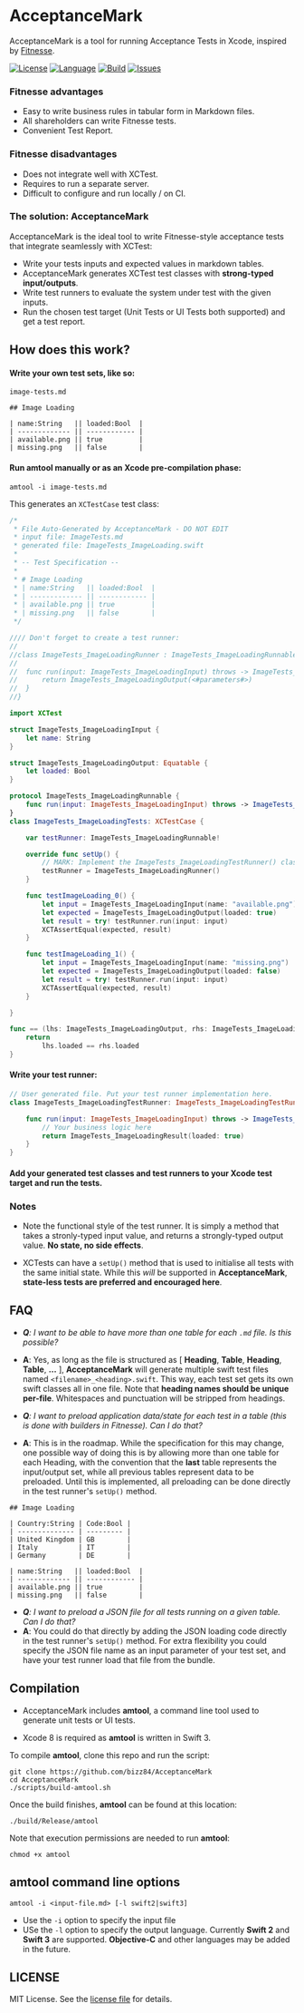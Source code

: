 # AcceptanceMark

AcceptanceMark is a tool for running Acceptance Tests in Xcode, inspired by [Fitnesse](http://fitnesse.org/).

[![License](https://img.shields.io/badge/license-MIT-blue.svg?style=flat)](http://mit-license.org)
[![Language](http://img.shields.io/badge/language-swift-orange.svg?style=flat)](https://developer.apple.com/swift)
[![Build](https://img.shields.io/travis/bizz84/AcceptanceMark.svg?style=flat)](https://travis-ci.org/bizz84/AcceptanceMark)
[![Issues](https://img.shields.io/github/issues/bizz84/AcceptanceMark.svg?style=flat)](https://github.com/bizz84/AcceptanceMark/issues)

### Fitnesse advantages

* Easy to write business rules in tabular form in Markdown files.
* All shareholders can write Fitnesse tests.
* Convenient Test Report.

### Fitnesse disadvantages

* Does not integrate well with XCTest.
* Requires to run a separate server.
* Difficult to configure and run locally / on CI.

### The solution: AcceptanceMark

AcceptanceMark is the ideal tool to write Fitnesse-style acceptance tests that integrate seamlessly with XCTest:

* Write your tests inputs and expected values in markdown tables.
* AcceptanceMark generates XCTest test classes with **strong-typed input/outputs**. 
* Write test runners to evaluate the system under test with the given inputs.
* Run the chosen test target (Unit Tests or UI Tests both supported) and get a test report.

## How does this work?

#### Write your own test sets, like so:

```
image-tests.md

## Image Loading

| name:String   || loaded:Bool  |
| ------------- || ------------ |
| available.png || true         |
| missing.png   || false        |
```

#### Run **amtool** manually or as an Xcode pre-compilation phase:

```
amtool -i image-tests.md
```

This generates an `XCTestCase` test class:

```swift
/*
 * File Auto-Generated by AcceptanceMark - DO NOT EDIT
 * input file: ImageTests.md
 * generated file: ImageTests_ImageLoading.swift
 *
 * -- Test Specification -- 
 *
 * # Image Loading
 * | name:String   || loaded:Bool  |
 * | ------------- || ------------ |
 * | available.png || true         |
 * | missing.png   || false        |
 */

//// Don't forget to create a test runner: 
//
//class ImageTests_ImageLoadingRunner : ImageTests_ImageLoadingRunnable {
//
//	func run(input: ImageTests_ImageLoadingInput) throws -> ImageTests_ImageLoadingOutput {
//		return ImageTests_ImageLoadingOutput(<#parameters#>)
//	}
//}

import XCTest

struct ImageTests_ImageLoadingInput {
	let name: String
}

struct ImageTests_ImageLoadingOutput: Equatable {
	let loaded: Bool
}

protocol ImageTests_ImageLoadingRunnable {
	func run(input: ImageTests_ImageLoadingInput) throws -> ImageTests_ImageLoadingOutput
}
class ImageTests_ImageLoadingTests: XCTestCase {

	var testRunner: ImageTests_ImageLoadingRunnable!

	override func setUp() {
		// MARK: Implement the ImageTests_ImageLoadingTestRunner() class!
		testRunner = ImageTests_ImageLoadingRunner()
	}

	func testImageLoading_0() {
		let input = ImageTests_ImageLoadingInput(name: "available.png")
		let expected = ImageTests_ImageLoadingOutput(loaded: true)
		let result = try! testRunner.run(input: input)
		XCTAssertEqual(expected, result)
	}

	func testImageLoading_1() {
		let input = ImageTests_ImageLoadingInput(name: "missing.png")
		let expected = ImageTests_ImageLoadingOutput(loaded: false)
		let result = try! testRunner.run(input: input)
		XCTAssertEqual(expected, result)
	}

}

func == (lhs: ImageTests_ImageLoadingOutput, rhs: ImageTests_ImageLoadingOutput) -> Bool {
	return
		lhs.loaded == rhs.loaded
}
```

#### Write your test runner:

```swift
// User generated file. Put your test runner implementation here.
class ImageTests_ImageLoadingTestRunner: ImageTests_ImageLoadingTestRunnable {

    func run(input: ImageTests_ImageLoadingInput) throws -> ImageTests_ImageLoadingResult {
        // Your business logic here
        return ImageTests_ImageLoadingResult(loaded: true)
    }
}
```

#### Add your generated test classes and test runners to your Xcode test target and run the tests.

### Notes

* Note the functional style of the test runner. It is simply a method that takes a stronly-typed input value, and returns a strongly-typed output value. **No state, no side effects**.

* XCTests can have a `setUp()` method that is used to initialise all tests with the same initial state. While this _will_ be supported in **AcceptanceMark**, **state-less tests are preferred and encouraged here**.

## FAQ

* _**Q**: I want to be able to have more than one table for each `.md` file. Is this possible?_
* **A**: Yes, as long as the file is structured as [ **Heading**, **Table**, **Heading**, **Table**, **...** ], **AcceptanceMark** will generate multiple swift test files named `<filename>_<heading>.swift`. This way, each test set gets its own swift classes all in one file. Note that **heading names should be unique per-file**. Whitespaces and punctuation will be stripped from headings.

* _**Q**: I want to preload application data/state for each test in a table (this is done with builders in Fitnesse). Can I do that?_
* **A**: This is in the roadmap. While the specification for this may change, one possible way of doing this is by allowing more than one table for each Heading, with the convention that the **last** table represents the input/output set, while all previous tables represent data to be preloaded.
Until this is implemented, all preloading can be done directly in the test runner's `setUp()` method.

```
## Image Loading

| Country:String | Code:Bool |
| -------------- | --------- |
| United Kingdom | GB        |
| Italy          | IT        |
| Germany        | DE        |
 
| name:String   || loaded:Bool  |
| ------------- || ------------ |
| available.png || true         |
| missing.png   || false        |

```

* _**Q**: I want to preload a JSON file for all tests running on a given table. Can I do that?_
* **A**: You could do that directly by adding the JSON loading code directly in the test runner's `setUp()` method. For extra flexibility you could specify the JSON file name as an input parameter of your test set, and have your test runner load that file from the bundle.

## Compilation

* AcceptanceMark includes **amtool**, a command line tool used to generate unit tests or UI tests.

* Xcode 8 is required as **amtool** is written in Swift 3. 

To compile **amtool**, clone this repo and run the script:

```
git clone https://github.com/bizz84/AcceptanceMark
cd AcceptanceMark
./scripts/build-amtool.sh
```

Once the build finishes, **amtool** can be found at this location:

```
./build/Release/amtool
```

Note that execution permissions are needed to run **amtool**:

```
chmod +x amtool
```

## amtool command line options

```
amtool -i <input-file.md> [-l swift2|swift3]
```

* Use the `-i` option to specify the input file 
* USe the `-l` option to specify the output language. Currently **Swift 2** and **Swift 3** are supported. **Objective-C** and other languages may be added in the future.


## LICENSE

MIT License. See the [license file](LICENSE.md) for details.

